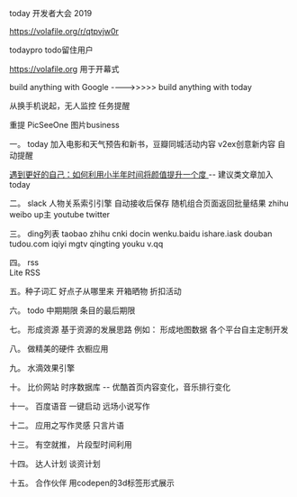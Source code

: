 today 开发者大会  2019


https://volafile.org/r/qtpvjw0r

todaypro  todo留住用户


https://volafile.org   用于开幕式

build anything with Google ---->>>>>   build anything with today


从换手机说起，无人监控    任务提醒

重提 PicSeeOne 图片business  

一。
today 加入电影和天气预告和新书，豆瓣同城活动内容 v2ex创意新内容  自动提醒

[遇到更好的自己：如何利用小半年时间将颜值提升一个度
](www.jianshu.com/p/19f69f9533d2)
-- 建议类文章加入today 

二。
slack  人物关系索引引擎
自动接收后保存
随机组合页面返回批量结果
zhihu
weibo
up主
youtube
twitter



三。
ding列表
taobao 
zhihu 
cnki
docin
wenku.baidu
ishare.iask
douban 
tudou.com
iqiyi
mgtv
qingting
youku
v.qq


四。
rss  
Lite RSS


五。种子词汇
好点子从哪里来
开箱晒物
折扣活动


六。
todo 中期期限  条目的最后期限



七。
形成资源   基于资源的发展思路 
例如： 形成地图数据   各个平台自主定制开发


八。
做精美的硬件
衣橱应用

		
九。
水滴效果引擎

十。
比价网站   时序数据库 -- 优酷首页内容变化，音乐排行变化

十一。
百度语音  一键启动  远场小说写作

十二。
应用之写作灵感   只言片语


十三。
有空就推， 片段型时间利用

十四。
达人计划    谈资计划


十五。
合作伙伴  用codepen的3d标签形式展示

